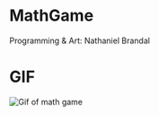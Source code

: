 # MathGame
Programming & Art: Nathaniel Brandal

# GIF
![Gif of math game](https://i.gyazo.com/729c3dcd88cf1bbfcaea0a55ac3ef70c.gif)
